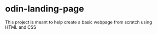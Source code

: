 # odin-landing-page
This project is meant to help create a basic webpage from scratch using HTML and CSS